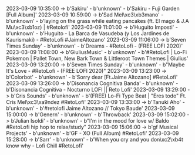 2023-03-09 10:35:00 -> b'Sakiru' - b'unknown' - b'Sakiru - Fuji Garden [Full Album]'
2023-03-09 10:59:00 -> b'Sad Mel\xc3\xb3mano' - b'unknown' - b'laying on the grass while eating pancakes (ft. El mago & J.A Mu\xc3\xb1oz)  |  #Retolofi'
2023-03-09 11:01:00 -> b'Huguito Imposti' - b'unknown' - b'Huguito -  La Barca de Vasudeba (y Los Jardines de Kaurismaki) - #RetoLofi #JaimeAltozano'
2023-03-09 11:06:00 -> b'Seven Times Sunday' - b'unknown' - b'Dreams  - #RetoLofi  - (FREE LOFI 2020)'
2023-03-09 11:08:00 -> b'GiuliusMusic' - b'unknown' - b'#RetoLofi | Lo-Fi Pokemon | Pallet Town, New Bark Town & Littleroot Town Themes | Giulius'
2023-03-09 13:20:00 -> b'Seven Times Sunday' - b'unknown' - b"Maybe It's Love   - #RetoLofi  - (FREE LOFI 2020)"
2023-03-09 13:23:00 -> b'Colorbot' - b'unknown' - b'Sorry dear [Ft.Jaime Altozano] #RetoLofi'
2023-03-09 13:26:00 -> b'Disonancia Cognitiva Banda' - b'unknown' - b'Disonancia Cognitiva - Nocturno LOFI || Reto Lofi'
2023-03-09 13:29:00 -> b'Cris Sounds' - b'unknown' - b'(FREE) Lo-Fi Type Beat | "Eres todo" Ft. Cris Mel\xc3\xa9ndez #RetoLofi'
2023-03-09 13:33:00 -> b'Tanuki Aho' - b'unknown' - b'#retolofi Jaime Altozano // Tokyo Baude'
2023-03-09 15:00:00 -> b'Genern' - b'unknown' - b'Throwback'
2023-03-09 15:02:00 -> b'Julian Isoldi' - b'unknown' - b"I'm in the mood for love w/ Baldo #RetoLofi hip hop to relax/study"
2023-03-09 15:06:00 -> b'gf Musical Projects' - b'unknown' - b'GF - XO (Full Album) #RetoLofi'
2023-03-09 15:28:00 -> b'Sarr' - b'unknown' - b'When you cry and you don\xc2\xb4t know why - Lofi Chill #RetoLofi'
